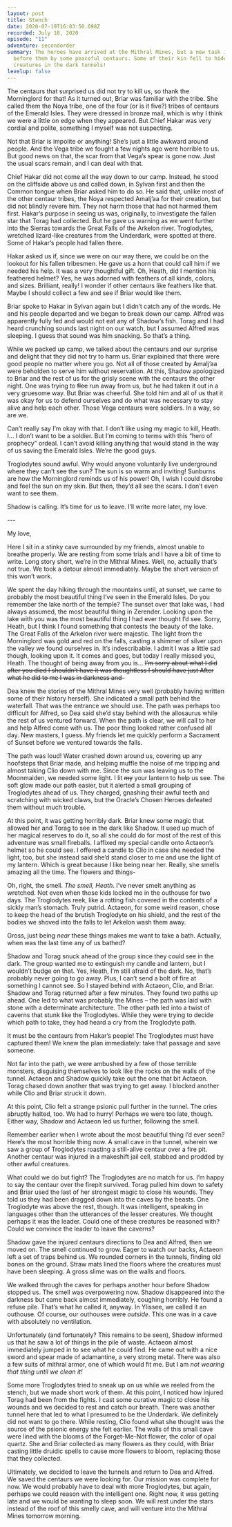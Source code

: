 ```yaml
---
layout: post
title: Stench
date: 2020-07-19T16:03:50.698Z
recorded: July 18, 2020
episode: "11"
adventure: secondorder
summary: The heroes have arrived at the Mithral Mines, but a new task is laid
  before them by some peaceful centaurs. Some of their kin fell to hideous
  creatures in the dark tunnels!
levelup: false
---
```

The centaurs that surprised us did not try to kill us, so thank the Morninglord for that! As it turned out, Briar was familiar with the tribe. She called them the Noya tribe, one of the four (or is it five?) tribes of centaurs of the Emerald Isles. They were dressed in bronze mail, which is why I think we were a little on edge when they appeared. But Chief Hakar was very cordial and polite, something I myself was not suspecting.

Not that Briar is impolite or anything! She’s just a little awkward around people. And the Vega tribe we fought a few nights ago were horrible to us. But good news on that, the scar from that Vega’s spear is gone now. Just the usual scars remain, and I can deal with that.

Chief Hakar did not come all the way down to our camp. Instead, he stood on the cliffside above us and called down, in Sylvan first and then the Common tongue when Briar asked him to do so. He said that, unlike most of the other centaur tribes, the Noya respected Amalj’aa for their creation, but did not blindly revere him. They not harm those that had not harmed them first. Hakar’s purpose in seeing us was, originally, to investigate the fallen star that Torag had collected. But he gave us warning as we went further into the Sierras towards the Great Falls of the Arkelon river. Troglodytes, wretched lizard-like creatures from the Underdark, were spotted at there. Some of Hakar’s people had fallen there.

Hakar asked us if, since we were on our way there, we could be on the lookout for his fallen tribesmen. He gave us a horn that could call him if we needed his help. It was a very thoughtful gift. Oh, Heath, did I mention his feathered helmet? Yes, he was adorned with feathers of all kinds, colors, and sizes. Brilliant, really! I wonder if other centaurs like feathers like that. Maybe I should collect a few and see if Briar would like them.

Briar spoke to Hakar in Sylvan again but I didn’t catch any of the words. He and his people departed and we began to break down our camp. Alfred was apparently fully fed and would not eat any of Shadow’s fish. Torag and I had heard crunching sounds last night on our watch, but I assumed Alfred was sleeping. I guess that sound was him snacking. So that’s a thing.

While we packed up camp, we talked about the centaurs and our surprise and delight that they did not try to harm us. Briar explained that there were good people no matter where you go. Not all of those created by Amalj’aa were beholden to serve him without reservation. At this, Shadow apologized to Briar and the rest of us for the grisly scene with the centaurs the other night. One was trying to ~~flee~~ run away from us, but he had taken it out in a very gruesome way. But Briar was cheerful. She told him and all of us that it was okay for us to defend ourselves and do what was necessary to stay alive and help each other. Those Vega centaurs were soldiers. In a way, so are we.

Can’t really say I’m okay with that. I don’t like using my magic to kill, Heath. I… I don’t want to be a soldier. But I’m coming to terms with this “hero of prophecy” ordeal. I can’t avoid killing anything that would stand in the way of us saving the Emerald Isles. We’re the good guys.

Troglodytes sound awful. Why would anyone voluntarily live underground where they can’t see the sun? The sun is so warm and inviting! Sunburns are how the Morninglord reminds us of his power! Oh, I wish I could disrobe and feel the sun on my skin. But then, they’d all see the scars. I don’t even want to see them.

Shadow is calling. It’s time for us to leave. I’ll write more later, my love.

\---

My love,

Here I sit in a stinky cave surrounded by my friends, almost unable to breathe properly. We are resting from some trials and I have a bit of time to write. Long story short, we’re in the Mithral Mines. Well, no, actually that’s not true. We took a detour almost immediately. Maybe the short version of this won’t work.

We spent the day hiking through the mountains until, at sunset, we came to probably the most beautiful thing I’ve seen in the Emerald Isles. Do you remember the lake north of the temple? The sunset over that lake was, I had always assumed, the most beautiful thing in Zerender. Looking upon the lake with you was the most beautiful thing I had ever thought I’d see. Sorry, Heath, but I think I found something that contests the beauty of the lake. The Great Falls of the Arkelon river were majestic. The light from the Morninglord was gold and red on the falls, casting a shimmer of silver upon the valley we found ourselves in. It’s indescribable. I admit I was a little sad though, looking upon it. It comes and goes, but today I really missed you, Heath. The thought of being away from you is… ~~I’m sorry about what I did after you died I shouldn’t have it was thoughtless I should have just After what he did to me I was in darkness and-~~

Dea knew the stories of the Mithral Mines very well (probably having written some of their history herself). She indicated a small path behind the waterfall. That was the entrance we should use. The path was perhaps too difficult for Alfred, so Dea said she’d stay behind with the allosaurus while the rest of us ventured forward. When the path is clear, we will call to her and help Alfred come with us. The poor thing looked rather confused all day. New masters, I guess. My friends let me quickly perform a Sacrament of Sunset before we ventured towards the falls.

The path was loud! Water crashed down around us, covering up any hoofsteps that Briar made, and helping muffle the noise of me tripping and almost taking Clio down with me. Since the sun was leaving us to the Moonmaiden, we needed some light. I lit ~~my~~ your lantern to help us see. The soft glow made our path easier, but it alerted a small grouping of Troglodytes ahead of us. They charged, gnashing their awful teeth and scratching with wicked claws, but the Oracle’s Chosen Heroes defeated them without much trouble.

At this point, it was getting horribly dark. Briar knew some magic that allowed her and Torag to see in the dark like Shadow. It used up much of her magical reserves to do it, so all she could do for most of the rest of this adventure was small fireballs. I affixed my special candle onto Actaeon’s helmet so he could see. I offered a candle to Clio in case she needed the light, too, but she instead said she’d stand closer to me and use the light of my lantern. Which is great because I like being near her. Really, she smells amazing all the time. The flowers and things-

Oh, right, the smell. *The smell, Heath*. I’ve never smelt anything as wretched. Not even when those kids locked me in the outhouse for two days. The Troglodytes reek, like a rotting fish covered in the contents of a sickly man’s stomach. Truly putrid. Actaeon, for some weird reason, chose to keep the head of the brutish Troglodyte on his shield, and the rest of the bodies we shoved into the falls to let Arkelon wash them away.

Gross, just being *near* these things makes me want to take a bath. Actually, when was the last time any of us bathed?

Shadow and Torag snuck ahead of the group since they could see in the dark. The group wanted me to extinguish my candle and lantern, but I wouldn’t budge on that. Yes, Heath, I’m still afraid of the dark. No, that’s probably never going to go away. Plus, I can’t send a bolt of fire at something I cannot see. So I stayed behind with Actaeon, Clio, and Briar. Shadow and Torag returned after a few minutes. They found two paths up ahead. One led to what was probably the Mines – the path was laid with stone with a determinate architecture. The other path led into a twist of caverns that stunk like the Troglodytes. While they were trying to decide which path to take, they had heard a cry from the Troglodyte path.

It must be the centaurs from Hakar’s people! The Troglodytes must have captured them! We knew the plan immediately: take that passage and save someone.

Not far into the path, we were ambushed by a few of those terrible monsters, disguising themselves to look like the rocks on the walls of the tunnel. Actaeon and Shadow quickly take out the one that bit Actaeon. Torag chased down another that was trying to get away. I blocked another while Clio and Briar struck it down.

At this point, Clio felt a strange psionic pull further in the tunnel. The cries abruptly halted, too. We had to hurry! Perhaps we were too late, though. Either way, Shadow and Actaeon led us further, following the smell.

Remember earlier when I wrote about the most beautiful thing I’d ever seen? Here’s the most horrible thing now. A small cave in the tunnel, wherein we saw a group of Troglodytes roasting a still-alive centaur over a fire pit. Another centaur was injured in a makeshift jail cell, stabbed and prodded by other awful creatures.

What could we do but fight? The Troglodytes are no match for us. I’m happy to say the centaur over the firepit survived. Torag pulled him down to safety and Briar used the last of her strongest magic to close his wounds. They told us they had been dragged down into the caves by the beasts. One Troglodyte was above the rest, though. It was intelligent, speaking in languages other than the utterances of the lesser creatures. We thought perhaps it was the leader. Could one of these creatures be reasoned with? Could we convince the leader to leave the caverns?

Shadow gave the injured centaurs directions to Dea and Alfred, then we moved on. The smell continued to grow. Eager to watch our backs, Actaeon left a set of traps behind us. We rounded corners in the tunnels, finding old bones on the ground. Straw mats lined the floors where the creatures must have been sleeping. A gross slime was on the walls and floors.

We walked through the caves for perhaps another hour before Shadow stopped us. The smell was overpowering now. Shadow disappeared into the darkness but came back almost immediately, coughing horribly. He found a refuse pile. That’s what he called it, anyway. In Ylissee, we called it an outhouse. Of course, our outhouses were *outside*. This one was in a cave with absolutely no ventilation.

Unfortunately (and fortunately? This remains to be seen), Shadow informed us that he saw a lot of things in the pile of waste. Actaeon almost immediately jumped in to see what he could find. He came out with a nice sword and spear made of adamantine, a very strong metal. There was also a few suits of mithral armor, one of which would fit me. But I am *not wearing that thing until we clean it!*

Some more Troglodytes tried to sneak up on us while we reeled from the stench, but we made short work of them. At this point, I noticed how injured Torag had been from the fights. I cast some curative magic to close his wounds and we decided to rest and catch our breath. There was another tunnel here that led to what I presumed to be the Underdark. We definitely did not want to go there. While resting, Clio found what she thought was the source of the psionic energy she felt earlier. The walls of this small cave were lined with the blooms of the Forget-Me-Not flower, the color of opal quartz. She and Briar collected as many flowers as they could, with Briar casting little druidic spells to cause more flowers to bloom, replacing those that they collected.

Ultimately, we decided to leave the tunnels and return to Dea and Alfred. We saved the centaurs we were looking for. Our mission was complete for now. We would probably have to deal with more Troglodytes, but again, perhaps we could reason with the intelligent one. Right now, it was getting late and we would be wanting to sleep soon. We will rest under the stars instead of the roof of this smelly cave, and will venture into the Mithral Mines tomorrow morning.